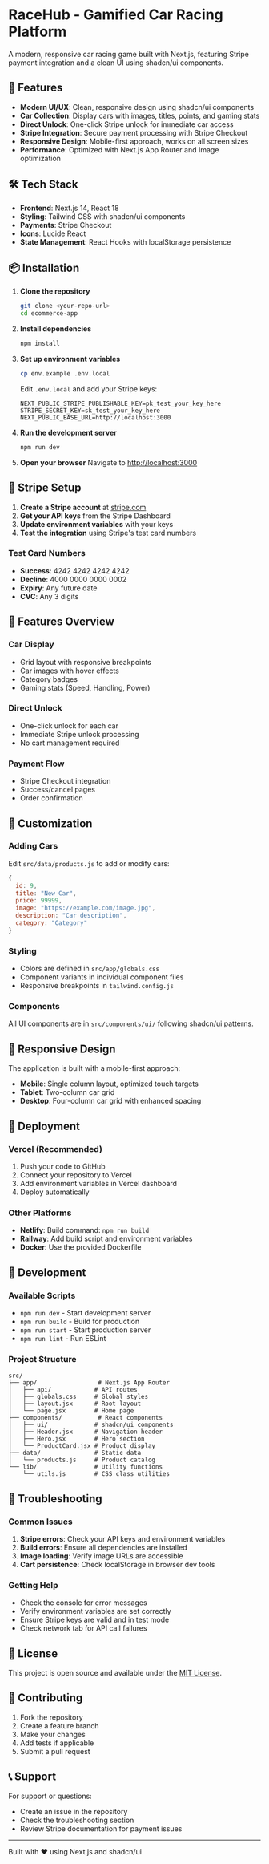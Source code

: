 # RaceHub - Gamified Car Racing Platform

A modern, responsive car racing game built with Next.js, featuring Stripe payment integration and a clean UI using shadcn/ui components.

## 🚀 Features

- **Modern UI/UX**: Clean, responsive design using shadcn/ui components
- **Car Collection**: Display cars with images, titles, points, and gaming stats
- **Direct Unlock**: One-click Stripe unlock for immediate car access
- **Stripe Integration**: Secure payment processing with Stripe Checkout
- **Responsive Design**: Mobile-first approach, works on all screen sizes
- **Performance**: Optimized with Next.js App Router and Image optimization

## 🛠️ Tech Stack

- **Frontend**: Next.js 14, React 18
- **Styling**: Tailwind CSS with shadcn/ui components
- **Payments**: Stripe Checkout
- **Icons**: Lucide React
- **State Management**: React Hooks with localStorage persistence

## 📦 Installation

1. **Clone the repository**
   ```bash
   git clone <your-repo-url>
   cd ecommerce-app
   ```

2. **Install dependencies**
   ```bash
   npm install
   ```

3. **Set up environment variables**
   ```bash
   cp env.example .env.local
   ```
   
   Edit `.env.local` and add your Stripe keys:
   ```env
   NEXT_PUBLIC_STRIPE_PUBLISHABLE_KEY=pk_test_your_key_here
   STRIPE_SECRET_KEY=sk_test_your_key_here
   NEXT_PUBLIC_BASE_URL=http://localhost:3000
   ```

4. **Run the development server**
   ```bash
   npm run dev
   ```

5. **Open your browser**
   Navigate to [http://localhost:3000](http://localhost:3000)

## 🔑 Stripe Setup

1. **Create a Stripe account** at [stripe.com](https://stripe.com)
2. **Get your API keys** from the Stripe Dashboard
3. **Update environment variables** with your keys
4. **Test the integration** using Stripe's test card numbers

### Test Card Numbers
- **Success**: 4242 4242 4242 4242
- **Decline**: 4000 0000 0000 0002
- **Expiry**: Any future date
- **CVC**: Any 3 digits

## 📱 Features Overview

### Car Display
- Grid layout with responsive breakpoints
- Car images with hover effects
- Category badges
- Gaming stats (Speed, Handling, Power)

### Direct Unlock
- One-click unlock for each car
- Immediate Stripe unlock processing
- No cart management required

### Payment Flow
- Stripe Checkout integration
- Success/cancel pages
- Order confirmation

## 🎨 Customization

### Adding Cars
Edit `src/data/products.js` to add or modify cars:
```javascript
{
  id: 9,
  title: "New Car",
  price: 99999,
  image: "https://example.com/image.jpg",
  description: "Car description",
  category: "Category"
}
```

### Styling
- Colors are defined in `src/app/globals.css`
- Component variants in individual component files
- Responsive breakpoints in `tailwind.config.js`

### Components
All UI components are in `src/components/ui/` following shadcn/ui patterns.

## 📱 Responsive Design

The application is built with a mobile-first approach:
- **Mobile**: Single column layout, optimized touch targets
- **Tablet**: Two-column car grid
- **Desktop**: Four-column car grid with enhanced spacing

## 🚀 Deployment

### Vercel (Recommended)
1. Push your code to GitHub
2. Connect your repository to Vercel
3. Add environment variables in Vercel dashboard
4. Deploy automatically

### Other Platforms
- **Netlify**: Build command: `npm run build`
- **Railway**: Add build script and environment variables
- **Docker**: Use the provided Dockerfile

## 🔧 Development

### Available Scripts
- `npm run dev` - Start development server
- `npm run build` - Build for production
- `npm run start` - Start production server
- `npm run lint` - Run ESLint

### Project Structure
```
src/
├── app/                 # Next.js App Router
│   ├── api/            # API routes
│   ├── globals.css     # Global styles
│   ├── layout.jsx      # Root layout
│   └── page.jsx        # Home page
├── components/          # React components
│   ├── ui/             # shadcn/ui components
│   ├── Header.jsx      # Navigation header
│   ├── Hero.jsx        # Hero section
│   └── ProductCard.jsx # Product display
├── data/               # Static data
│   └── products.js     # Product catalog
└── lib/                # Utility functions
    └── utils.js        # CSS class utilities
```

## 🐛 Troubleshooting

### Common Issues

1. **Stripe errors**: Check your API keys and environment variables
2. **Build errors**: Ensure all dependencies are installed
3. **Image loading**: Verify image URLs are accessible
4. **Cart persistence**: Check localStorage in browser dev tools

### Getting Help

- Check the console for error messages
- Verify environment variables are set correctly
- Ensure Stripe keys are valid and in test mode
- Check network tab for API call failures

## 📄 License

This project is open source and available under the [MIT License](LICENSE).

## 🤝 Contributing

1. Fork the repository
2. Create a feature branch
3. Make your changes
4. Add tests if applicable
5. Submit a pull request

## 📞 Support

For support or questions:
- Create an issue in the repository
- Check the troubleshooting section
- Review Stripe documentation for payment issues

---

Built with ❤️ using Next.js and shadcn/ui
